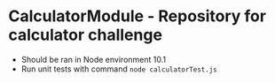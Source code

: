 # CalculatorModule - Repository for calculator challenge
- Should be ran in Node environment 10.1
- Run unit tests with command ```node calculatorTest.js```
